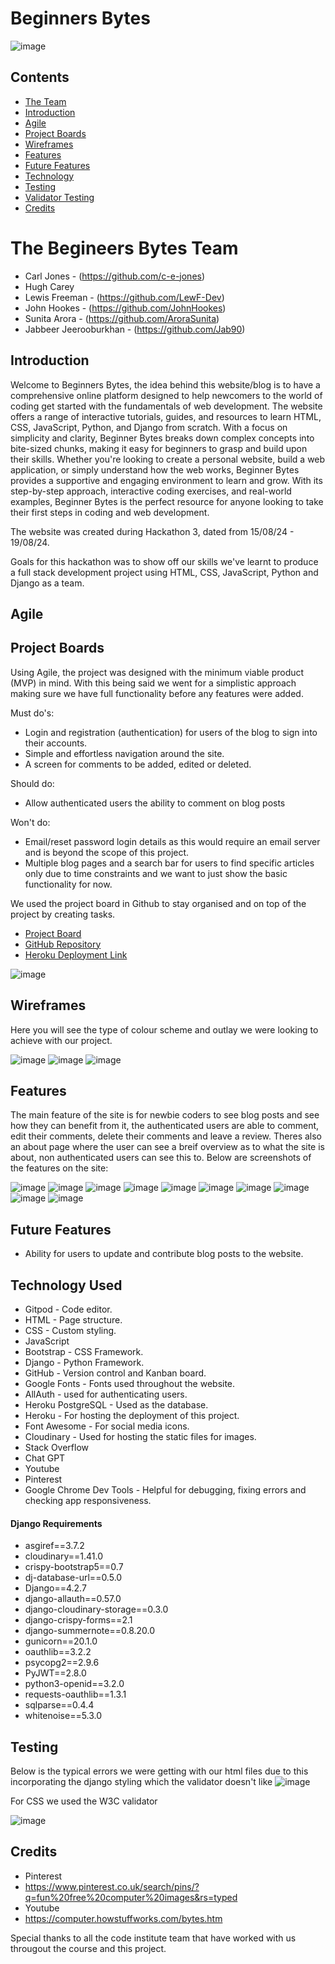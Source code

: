  # Beginners Bytes
![image](/documentation/images/readme/bytes%20image.webp)


## Contents
- [The Team](#the-begineers-bytes-team)
- [Introduction](#introduction)
- [Agile](#Agile) 
- [Project Boards](#Project-Boards)
- [Wireframes](#Wireframes)
- [Features](#Features)
- [Future Features](#Future-Features)
- [Technology](#Technology)
- [Testing](#Testing)
- [Validator Testing](#Validator-Testing)
- [Credits](#Credits)


# The Begineers Bytes Team

- Carl Jones - (https://github.com/c-e-jones)
- Hugh Carey
- Lewis Freeman - (https://github.com/LewF-Dev)
- John Hookes - (https://github.com/JohnHookes)
- Sunita Arora - (https://github.com/AroraSunita)
- Jabbeer Jeerooburkhan - (https://github.com/Jab90)

## Introduction

Welcome to Beginners Bytes, the idea behind this website/blog is to have a comprehensive online platform designed to help newcomers to the world of coding get started with the fundamentals of web development. The website offers a range of interactive tutorials, guides, and resources to learn HTML, CSS, JavaScript, Python, and Django from scratch. With a focus on simplicity and clarity, Beginner Bytes breaks down complex concepts into bite-sized chunks, making it easy for beginners to grasp and build upon their skills. Whether you're looking to create a personal website, build a web application, or simply understand how the web works, Beginner Bytes provides a supportive and engaging environment to learn and grow. With its step-by-step approach, interactive coding exercises, and real-world examples, Beginner Bytes is the perfect resource for anyone looking to take their first steps in coding and web development.

The website was created during Hackathon 3, dated from 15/08/24 - 19/08/24. 

Goals for this hackathon was to show off our skills we've learnt to produce a full stack development project using HTML, CSS, JavaScript, Python and Django as a team. 


## Agile

## Project Boards

Using Agile, the project was designed with the minimum viable product (MVP) in mind. With this being said we went for a simplistic approach making sure we have full functionality before any features were added.

Must do's: 

- Login and registration (authentication) for users of the blog to sign into their accounts. 
- Simple and effortless navigation around the site.
- A screen for comments to be added, edited or deleted.

Should do: 

- Allow authenticated users the ability to comment on blog posts 

Won't do: 

- Email/reset password login details as this would require an email server and is beyond the scope of this project.
- Multiple blog pages and a search bar for users to find specific articles only due to time constraints and we want to just show the basic functionality for now. 

We used the project board in Github to stay organised and on top of the project by creating tasks. 

- [Project Board](https://github.com/users/JohnHookes/projects/6/views/1)
- [GitHub Repository](https://github.com/JohnHookes/BeginnersBytes)
- [Heroku Deployment Link](https://beginnersbytes-98bd1afb187a.herokuapp.com/)

![image](/documentation/images/readme/Projectboard.png)

## Wireframes

Here you will see the type of colour scheme and outlay we were looking to achieve with our project.

![image](/documentation/images/readme/homepage_wireframe.png)
![image](/documentation/images/readme/blog_page_wireframe.png)
![image](/documentation/images/readme/signout_page_wireframe.png)


## Features

The main feature of the site is for newbie coders to see blog posts and see how they can benefit from it, the authenticated users are able to comment, edit their comments, delete their comments and leave a review. Theres also an about page where the user can see a breif overview as to what the site is about, non authenticated users can see this to. 
Below are screenshots of the features on the site: 

![image](/documentation/images/readme/homepagess.png)
![image](/documentation/images/readme/mobile_view.png)
![image](/documentation/images/readme/feature_of_pagination.png)
![image](/documentation/images/readme/comments.png)
![image](/documentation/images/readme/user_comments.png)
![image](/documentation/images/readme/delete_modal.png)
![image](/documentation/images/readme/delete_modal.png)
![image](/documentation/images/readme/sign_out.png)
![image](/documentation/images/readme/register.png)
![image](/documentation/images/readme/sign_in.png)


## Future Features

- Ability for users to update and contribute blog posts to the website.

## Technology Used

- Gitpod - Code editor.
- HTML - Page structure.
- CSS - Custom styling.
- JavaScript
- Bootstrap - CSS Framework.
- Django - Python Framework.
- GitHub - Version control and Kanban board.
- Google Fonts - Fonts used throughout the website.
- AllAuth - used for authenticating users. 
- Heroku PostgreSQL - Used as the database.
- Heroku - For hosting the deployment of this project.
- Font Awesome - For social media icons.
- Cloudinary - Used for hosting the static files for images.
- Stack Overflow 
- Chat GPT 
- Youtube
- Pinterest
- Google Chrome Dev Tools - Helpful for debugging, fixing errors and checking app responsiveness.


#### Django Requirements 

- asgiref==3.7.2
- cloudinary==1.41.0
- crispy-bootstrap5==0.7
- dj-database-url==0.5.0
- Django==4.2.7
- django-allauth==0.57.0
- django-cloudinary-storage==0.3.0
- django-crispy-forms==2.1
- django-summernote==0.8.20.0
- gunicorn==20.1.0
- oauthlib==3.2.2
- psycopg2==2.9.6
- PyJWT==2.8.0
- python3-openid==3.2.0
- requests-oauthlib==1.3.1
- sqlparse==0.4.4
- whitenoise==5.3.0

## Testing

Below is the typical errors we were getting with our html files due to this incorporating the django styling which the validator doesn't like
![image](/documentation/images/readme/html_test.png)

For CSS we used the W3C validator 

![image](/documentation/images/readme/css_vaid.png)



## Credits

- Pinterest
- https://www.pinterest.co.uk/search/pins/?q=fun%20free%20computer%20images&rs=typed
- Youtube 
- https://computer.howstuffworks.com/bytes.htm


Special thanks to all the code institute team that have worked with us througout the course and this project. 

